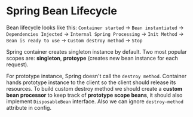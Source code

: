 # Spring Bean Lifecycle

Bean lifecycle looks like this:
`Container started` -> `Bean instantiated` -> `Dependencies Injected` -> `Internal Spring Processing` -> `Init Method` -> `Bean is ready to use` -> `Custom destroy method` -> `Stop`

Spring container creates singleton instance by default.
Two most popular scopes are: **singleton**, **protoype** (creates new bean instance for each request).

For prototype instance, Spring doesn't call the `destroy method`. Container hands prototype instance to the client so the client should release its resources. To build custom destroy method we should create a **custom bean processor** to keep track of **prototype scope beans**, it should also implement `DisposableBean` interface. Also we can ignore `destroy-method` attribute in config.